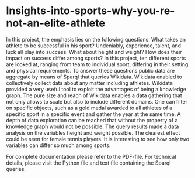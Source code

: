 # Insights-into-sports-why-you-re-not-an-elite-athlete
In this project, the emphasis lies on the following questions: What takes an athlete to be successful in his sport? Undeniably, experience, talent, and luck all play into success. What about height and weight? How does their impact on success differ among sports? In this project, ten different sports are looked at, ranging from team to individual sport, differing in their setting and physical requirements.
To answer these questions public data are aggregate by means of Sparql that queries Wikidata. Wikidata enabled to collectively collect data about any matter including athletes. Wikidata provided a very useful tool to exploit the advantages of being a knowledge graph. The pure size and reach of Wikidata enables a data gathering that not only allows to scale but also to include different domains. One can filter on specific objects, such as a gold medal awarded to all athletes of a specific sport in a specific event and gather the year at the same time. A depth of data exploration can be reached that without the property of a knowledge graph would not be possible.
The query results made a data analysis on the variables height and weight possible. The clearest effect could be seen for female tennis players. It is interesting to see how only two variables can differ so much among sports.

For complete documentation please refer to the PDF-file. For technical details, please visit the Python file and text file containing the Sparql queries.
